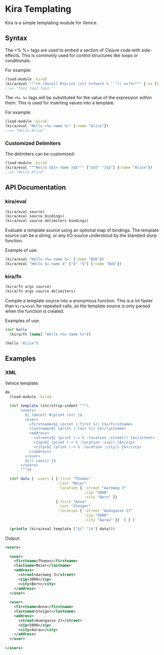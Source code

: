 # Kira Templating

Kira is a simple templating module for Venice.


## Syntax

The <% %> tags are used to embed a section of Clojure code with side-effects. This is commonly used for control structures like loops or conditionals.

For example:

```clojure
(load-module :kira)
(kira/eval """<% (docoll #(print (str %>foo<% % " ")) xs)%>""" {:xs [1 2 3]})
;;=> "foo1 foo2 foo3 "
```

The `<%= %>` tags will be substituted for the value of the expression within them. This is used for inserting values into a template.

For example:

```clojure
(load-module :kira)
(kira/eval "Hello <%= name %>" {:name "Alice"})
;;=> "Hello Alice"
```

### Customized Delimiters

The delimiters can be customized:

```clojure
(load-module :kira)
(kira/eval """Hello $${= name }$$""" ["$${" "}$$"] {:name "Alice"})
;;=> "Hello Alice"
```

## API Documentation

### kira/eval

```clojure
(kira/eval source)
(kira/eval source bindings)
(kira/eval source delimiters bindings)
```

Evaluate a template source using an optional map of bindings. The template source can be a string, or any I/O source understood by the standard slurp function.

Example of use:

```clojure
(kira/eval "Hello <%= name %>" {:name "Bob"})
(kira/eval "Hello $= name $" ["$" "$"] {:name "Bob"})
```

### kira/fn

```clojure
(kira/fn args source)
(kira/fn args source delimiters)
```

Compile a template source into a anonymous function. This is a lot faster than `kira/eval` for repeated calls, as the template source is only parsed when the function is created.

Examples of use:

```clojure
(def hello
  (kira/fn [name] "Hello <%= name %>"))

(hello "Alice")
```

## Examples

### XML

Venice template:

```clojure
do
  (load-module :kira)

  (def template (str/strip-indent """\
       <users>
         ${ (docoll #(print (str }$
         <user>
           <firstname>${ (print (:first %)) }$</firstname>
           <lastname>${ (print (:last %)) }$</lastname>
           <address>
             <street>${ (print (-> % :location :street)) }$</street>
             <zip>${ (print (-> % :location :zip)) }$</zip>
             <city>${ (print (-> % :location :city)) }$</city>
           </address>
         </user>
         ${)) users) }$
       </users>
       """))

  (def data { :users [ {:first "Thomas"
                        :last "Meier"
                        :location { :street "Aareweg 3"
                                    :zip "3000"
                                    :city "Bern" }}
                       {:first "Anna"
                        :last "Steiger"
                        :location { :street "Auengasse 27"
                                    :zip "5000"
                                    :city "Aarau" }}  ] } )

  (println (kira/eval template ["${" "}$"] data)))
```

Output:

```xml
<users>
  
  <user>
    <firstname>Thomas</firstname>
    <lastname>Meier</lastname>
    <address>
      <street>Aareweg 3</street>
      <zip>3000</zip>
      <city>Bern</city>
    </address>
  </user>
  
  <user>
    <firstname>Anna</firstname>
    <lastname>Steiger</lastname>
    <address>
      <street>Auengasse 27</street>
      <zip>5000</zip>
      <city>Aarau</city>
    </address>
  </user>
  
</users>
```